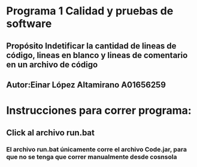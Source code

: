 # Programa 1 Calidad y pruebas de software

## Propósito Indetificar la cantidad de lineas de código, lineas en blanco y lineas de comentario en un archivo de código

## Autor:Einar López Altamirano A01656259

# Instrucciones para correr programa:

## Click al archivo run.bat

### El archivo run.bat únicamente corre el archivo Code.jar, para que no se tenga que correr manualmente desde cosnsola
